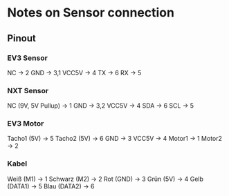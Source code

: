 
# Notes on Sensor connection

## Pinout

### EV3 Sensor

NC -> 2
GND -> 3,1
VCC5V -> 4
TX -> 6
RX -> 5

### NXT Sensor

NC (9V, 5V Pullup) -> 1
GND -> 3,2
VCC5V -> 4
SDA -> 6
SCL -> 5

### EV3 Motor

Tacho1 (5V) -> 5
Tacho2 (5V) -> 6
GND -> 3
VCC5V -> 4
Motor1 -> 1
Motor2 -> 2

### Kabel

Weiß (M1) -> 1
Schwarz (M2) -> 2
Rot (GND) -> 3
Grün (5V) -> 4
Gelb (DATA1) -> 5
Blau (DATA2) -> 6
